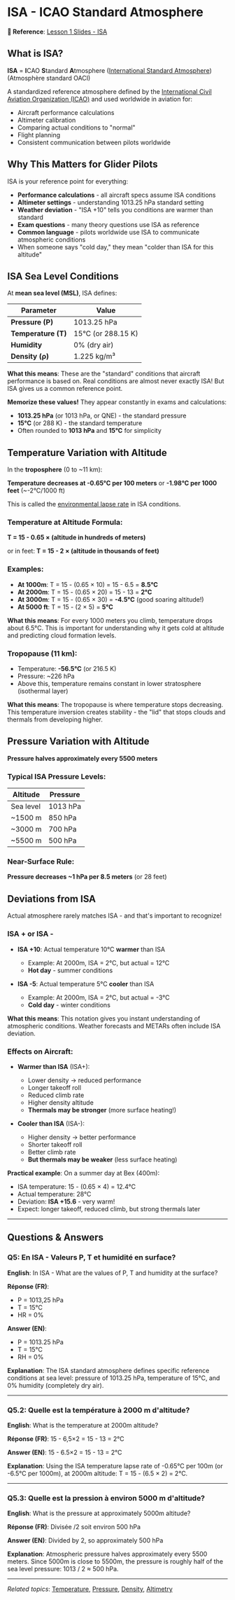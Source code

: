 # ISA - ICAO Standard Atmosphere

**📖 Reference**: [Lesson 1 Slides - ISA](slides/meteo1_part-01-50.pdf#page=11)

## What is ISA?

**ISA** = **I**CAO **S**tandard **A**tmosphere ([International Standard Atmosphere](https://en.wikipedia.org/wiki/International_Standard_Atmosphere))
(Atmosphère standard OACI)

A standardized reference atmosphere defined by the [International Civil Aviation Organization (ICAO)](https://en.wikipedia.org/wiki/International_Civil_Aviation_Organization) and used worldwide in aviation for:
- Aircraft performance calculations
- Altimeter calibration
- Comparing actual conditions to "normal"
- Flight planning
- Consistent communication between pilots worldwide

## Why This Matters for Glider Pilots

ISA is your reference point for everything:
- **Performance calculations** - all aircraft specs assume ISA conditions
- **Altimeter settings** - understanding 1013.25 hPa standard setting
- **Weather deviation** - "ISA +10" tells you conditions are warmer than standard
- **Exam questions** - many theory questions use ISA as reference
- **Common language** - pilots worldwide use ISA to communicate atmospheric conditions
- When someone says "cold day," they mean "colder than ISA for this altitude"

## ISA Sea Level Conditions

At **mean sea level (MSL)**, ISA defines:

| Parameter | Value |
|-----------|-------|
| **Pressure (P)** | 1013.25 hPa |
| **Temperature (T)** | 15°C (or 288.15 K) |
| **Humidity** | 0% (dry air) |
| **Density (ρ)** | 1.225 kg/m³ |

**What this means**: These are the "standard" conditions that aircraft performance is based on. Real conditions are almost never exactly ISA! But ISA gives us a common reference point.

**Memorize these values!** They appear constantly in exams and calculations:
- **1013.25 hPa** (or 1013 hPa, or QNE) - the standard pressure
- **15°C** (or 288 K) - the standard temperature
- Often rounded to **1013 hPa** and **15°C** for simplicity

## Temperature Variation with Altitude

In the **troposphere** (0 to ~11 km):

**Temperature decreases at -0.65°C per 100 meters**
or
**-1.98°C per 1000 feet** (~-2°C/1000 ft)

This is called the [environmental lapse rate](https://en.wikipedia.org/wiki/Lapse_rate) in ISA conditions.

### Temperature at Altitude Formula:
**T = 15 - 0.65 × (altitude in hundreds of meters)**

or in feet:
**T = 15 - 2 × (altitude in thousands of feet)**

### Examples:
- **At 1000m**: T = 15 - (0.65 × 10) = 15 - 6.5 = **8.5°C**
- **At 2000m**: T = 15 - (0.65 × 20) = 15 - 13 = **2°C**
- **At 3000m**: T = 15 - (0.65 × 30) = **-4.5°C** (good soaring altitude!)
- **At 5000 ft**: T = 15 - (2 × 5) = **5°C**

**What this means**: For every 1000 meters you climb, temperature drops about 6.5°C. This is important for understanding why it gets cold at altitude and predicting cloud formation levels.

### Tropopause (11 km):
- Temperature: **-56.5°C** (or 216.5 K)
- Pressure: ~226 hPa
- Above this, temperature remains constant in lower stratosphere (isothermal layer)

**What this means**: The tropopause is where temperature stops decreasing. This temperature inversion creates stability - the "lid" that stops clouds and thermals from developing higher.

## Pressure Variation with Altitude

**Pressure halves approximately every 5500 meters**

### Typical ISA Pressure Levels:

| Altitude | Pressure |
|----------|----------|
| Sea level | 1013 hPa |
| ~1500 m | 850 hPa |
| ~3000 m | 700 hPa |
| ~5500 m | 500 hPa |

### Near-Surface Rule:
**Pressure decreases ~1 hPa per 8.5 meters** (or 28 feet)

## Deviations from ISA

Actual atmosphere rarely matches ISA - and that's important to recognize!

### ISA + or ISA -
- **ISA +10**: Actual temperature 10°C **warmer** than ISA
  - Example: At 2000m, ISA = 2°C, but actual = 12°C
  - **Hot day** - summer conditions

- **ISA -5**: Actual temperature 5°C **cooler** than ISA
  - Example: At 2000m, ISA = 2°C, but actual = -3°C
  - **Cold day** - winter conditions

**What this means**: This notation gives you instant understanding of atmospheric conditions. Weather forecasts and METARs often include ISA deviation.

### Effects on Aircraft:
- **Warmer than ISA** (ISA+):
  - Lower density → reduced performance
  - Longer takeoff roll
  - Reduced climb rate
  - Higher density altitude
  - **Thermals may be stronger** (more surface heating!)

- **Cooler than ISA** (ISA-):
  - Higher density → better performance
  - Shorter takeoff roll
  - Better climb rate
  - **But thermals may be weaker** (less surface heating)

**Practical example**: On a summer day at Bex (400m):
- ISA temperature: 15 - (0.65 × 4) = 12.4°C
- Actual temperature: 28°C
- Deviation: **ISA +15.6** - very warm!
- Expect: longer takeoff, reduced climb, but strong thermals later

---

## Questions & Answers

### Q5: En ISA - Valeurs P, T et humidité en surface?
**English**: In ISA - What are the values of P, T and humidity at the surface?

**Réponse (FR)**:
- P = 1013,25 hPa
- T = 15°C
- HR = 0%

**Answer (EN)**:
- P = 1013.25 hPa
- T = 15°C
- RH = 0%

**Explanation**: The ISA standard atmosphere defines specific reference conditions at sea level: pressure of 1013.25 hPa, temperature of 15°C, and 0% humidity (completely dry air).

---

### Q5.2: Quelle est la température à 2000 m d'altitude?
**English**: What is the temperature at 2000m altitude?

**Réponse (FR)**: 15 - 6,5×2 = 15 - 13 = 2°C

**Answer (EN)**: 15 - 6.5×2 = 15 - 13 = 2°C

**Explanation**: Using the ISA temperature lapse rate of -0.65°C per 100m (or -6.5°C per 1000m), at 2000m altitude: T = 15 - (6.5 × 2) = 2°C.

---

### Q5.3: Quelle est la pression à environ 5000 m d'altitude?
**English**: What is the pressure at approximately 5000m altitude?

**Réponse (FR)**: Divisée /2 soit environ 500 hPa

**Answer (EN)**: Divided by 2, so approximately 500 hPa

**Explanation**: Atmospheric pressure halves approximately every 5500 meters. Since 5000m is close to 5500m, the pressure is roughly half of the sea level pressure: 1013 / 2 ≈ 500 hPa.

---

*Related topics*: [Temperature](02_temperature.md), [Pressure](03_pressure.md), [Density](04_density.md), [Altimetry](06_altimetry.md)
